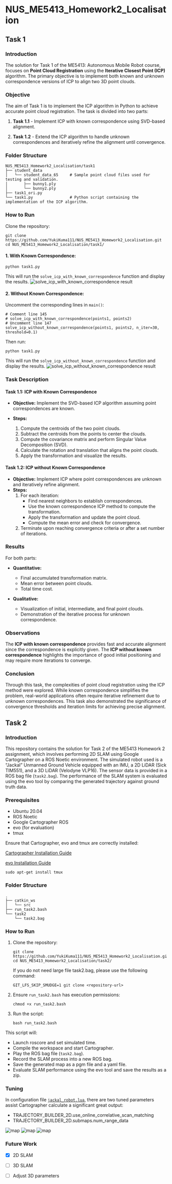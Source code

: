 # NUS_ME5413_Homework2_Localisation

## Task 1

### Introduction

The solution for Task 1 of the ME5413: Autonomous Mobile Robot course, focuses on __Point Cloud Registration__ using the __Iterative Closest Point (ICP)__ algorithm. The primary objective is to implement both known and unknown correspondence versions of ICP to align two 3D point clouds.

### Objective

The aim of Task 1 is to implement the ICP algorithm in Python to achieve accurate point cloud registration. The task is divided into two parts:

1. __Task 1.1__ - Implement ICP with known correspondence using SVD-based alignment.

2. __Task 1.2__ - Extend the ICP algorithm to handle unknown correspondences and iteratively refine the alignment until convergence.

### Folder Structure
```
NUS_ME5413_Homework2_Localisation/task1
├── student_data
│   └── student_data_65     # Sample point cloud files used for testing and validation.
│       ├── bunny1.ply
│       └── bunny2.ply
├── task1_ori.py
└── task1.py                # Python script containing the implementation of the ICP algorithm.
```

### How to Run

Clone the repository:

```
git clone https://github.com/YukiKuma111/NUS_ME5413_Homework2_Localisation.git
cd NUS_ME5413_Homework2_Localisation/task1/
```

#### 1. With Known Correspondence:

```
python task1.py
```
This will run the `solve_icp_with_known_correspondence` function and display the results.
![solve_icp_with_known_correspondence result](./doc/task1.png)

#### 2. Without Known Correspondence:

Uncomment the corresponding lines in `main()`:
```
# Comment line 145
# solve_icp_with_known_correspondence(points1, points2)
# Uncomment line 147
solve_icp_without_known_correspondence(points1, points2, n_iter=30, threshold=0.1)
```

Then run:
```
python task1.py
```
This will run the `solve_icp_without_known_correspondence` function and display the results.
![solve_icp_without_known_correspondence result](./doc/task2_100_0.1.png)

### Task Description
#### Task 1.1: ICP with Known Correspondence

 - __Objective:__ Implement the SVD-based ICP algorithm assuming point correspondences are known.

 - __Steps:__
    1. Compute the centroids of the two point clouds.
    2. Subtract the centroids from the points to center the clouds.
    3. Compute the covariance matrix and perform Singular Value Decomposition (SVD).
    4. Calculate the rotation and translation that aligns the point clouds.
    5. Apply the transformation and visualize the results.

#### Task 1.2: ICP without Known Correspondence

 - __Objective:__ Implement ICP where point correspondences are unknown and iteratively refine alignment.
 - __Steps:__
    1. For each iteration:
         - Find nearest neighbors to establish correspondences.
         - Use the known correspondence ICP method to compute the transformation.
         - Apply the transformation and update the point cloud.
         - Compute the mean error and check for convergence.
    2. Terminate upon reaching convergence criteria or after a set number of iterations.

### Results

For both parts:

- __Quantitative:__
     - Final accumulated transformation matrix.
     - Mean error between point clouds.
     - Total time cost.

 - __Qualitative:__
     - Visualization of initial, intermediate, and final point clouds.
     - Demonstration of the iterative process for unknown correspondence.

### Observations

The __ICP with known correspondence__ provides fast and accurate alignment since the correspondence is explicitly given.
The __ICP without known correspondence__ highlights the importance of good initial positioning and may require more iterations to converge.

### Conclusion

Through this task, the complexities of point cloud registration using the ICP method were explored. While known correspondence simplifies the problem, real-world applications often require iterative refinement due to unknown correspondences. This task also demonstrated the significance of convergence thresholds and iteration limits for achieving precise alignment.

## Task 2

### Introduction

This repository contains the solution for Task 2 of the ME5413 Homework 2 assignment, which involves performing 2D SLAM using Google Cartographer on a ROS Noetic environment. The simulated robot used is a “Jackal” Unmanned Ground Vehicle equipped with an IMU, a 2D LiDAR (Sick TIM551), and a 3D LiDAR (Velodyne VLP16). The sensor data is provided in a ROS bag file (`task2.bag`). The performance of the SLAM system is evaluated using the evo tool by comparing the generated trajectory against ground truth data.

### Prerequisites

 - Ubuntu 20.04
 - ROS Noetic
 - Google Cartographer ROS
 - evo (for evaluation)
 - tmux

Ensure that Cartographer, evo and tmux are correctly installed:

[Cartographer Installation Guide](https://google-cartographer-ros.readthedocs.io/en/latest/compilation.html)

[evo Installation Guide](https://github.com/MichaelGrupp/evo?tab=readme-ov-file#installation--upgrade)

```
sudo apt-get install tmux
```

### Folder Structure
```
.
├── catkin_ws
│   └── src
├── run_task2.bash
└── task2
    └── task2.bag
```

### How to Run

1. Clone the repository:

    ```
    git clone https://github.com/YukiKuma111/NUS_ME5413_Homework2_Localisation.git
    cd NUS_ME5413_Homework2_Localisation/task2/
    ```
    If you do not need large file task2.bag, please use the following command:
    ```
    GIT_LFS_SKIP_SMUDGE=1 git clone <repository-url>
    ```

2. Ensure `run_task2.bash` has execution permissions:

    ```
    chmod +x run_task2.bash
    ```

3. Run the script:

    ```
    bash run_task2.bash
    ```

This script will:

 - Launch roscore and set simulated time.
 - Compile the workspace and start Cartographer.
 - Play the ROS bag file (`task2.bag`).
 - Record the SLAM process into a new ROS bag.
 - Save the generated map as a pgm file and a yaml file.
 - Evaluate SLAM performance using the evo tool and save the results as a zip.

### Tuning

In configuration file [`jackal_robot.lua`](./task2/catkin_ws/install_isolated/share/cartographer_ros/configuration_files/jackal_robot_2d.lua), there are two tuned parameters assist Cartographer calculate a significant great output:

 - TRAJECTORY_BUILDER_2D.use_online_correlative_scan_matching
 - TRAJECTORY_BUILDER_2D.submaps.num_range_data

![map](./doc/tuned_param_map.png)
![map](./doc/tuned_map.png)
![map](./doc/tuned_raw.png)

### Future Work

 - [x] 2D SLAM
 - [ ] 3D SLAM
 - [ ] Adjust 3D parameters
 